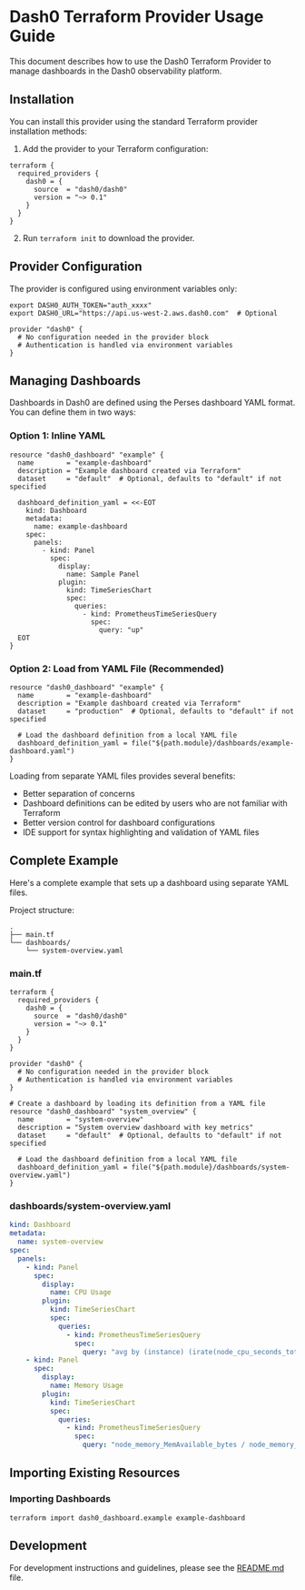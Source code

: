 # Dash0 Terraform Provider Usage Guide

This document describes how to use the Dash0 Terraform Provider to manage dashboards in the Dash0 observability platform.

## Installation

You can install this provider using the standard Terraform provider installation methods:

1. Add the provider to your Terraform configuration:

```hcl
terraform {
  required_providers {
    dash0 = {
      source  = "dash0/dash0"
      version = "~> 0.1"
    }
  }
}
```

2. Run `terraform init` to download the provider.

## Provider Configuration

The provider is configured using environment variables only:

```shell
export DASH0_AUTH_TOKEN="auth_xxxx"
export DASH0_URL="https://api.us-west-2.aws.dash0.com"  # Optional
```

```hcl
provider "dash0" {
  # No configuration needed in the provider block
  # Authentication is handled via environment variables
}
```

## Managing Dashboards

Dashboards in Dash0 are defined using the Perses dashboard YAML format. You can define them in two ways:

### Option 1: Inline YAML

```hcl
resource "dash0_dashboard" "example" {
  name        = "example-dashboard"
  description = "Example dashboard created via Terraform"
  dataset     = "default"  # Optional, defaults to "default" if not specified
  
  dashboard_definition_yaml = <<-EOT
    kind: Dashboard
    metadata:
      name: example-dashboard
    spec:
      panels:
        - kind: Panel
          spec:
            display:
              name: Sample Panel
            plugin:
              kind: TimeSeriesChart
              spec:
                queries:
                  - kind: PrometheusTimeSeriesQuery
                    spec:
                      query: "up"
  EOT
}
```

### Option 2: Load from YAML File (Recommended)

```hcl
resource "dash0_dashboard" "example" {
  name        = "example-dashboard"
  description = "Example dashboard created via Terraform"
  dataset     = "production"  # Optional, defaults to "default" if not specified
  
  # Load the dashboard definition from a local YAML file
  dashboard_definition_yaml = file("${path.module}/dashboards/example-dashboard.yaml")
}
```

Loading from separate YAML files provides several benefits:
- Better separation of concerns
- Dashboard definitions can be edited by users who are not familiar with Terraform
- Better version control for dashboard configurations
- IDE support for syntax highlighting and validation of YAML files


## Complete Example

Here's a complete example that sets up a dashboard using separate YAML files.

Project structure:
```
.
├── main.tf
└── dashboards/
    └── system-overview.yaml
```

### main.tf
```hcl
terraform {
  required_providers {
    dash0 = {
      source  = "dash0/dash0"
      version = "~> 0.1"
    }
  }
}

provider "dash0" {
  # No configuration needed in the provider block
  # Authentication is handled via environment variables
}

# Create a dashboard by loading its definition from a YAML file
resource "dash0_dashboard" "system_overview" {
  name        = "system-overview"
  description = "System overview dashboard with key metrics"
  dataset     = "default"  # Optional, defaults to "default" if not specified
  
  # Load the dashboard definition from a local YAML file
  dashboard_definition_yaml = file("${path.module}/dashboards/system-overview.yaml")
}

```

### dashboards/system-overview.yaml
```yaml
kind: Dashboard
metadata:
  name: system-overview
spec:
  panels:
    - kind: Panel
      spec:
        display:
          name: CPU Usage
        plugin:
          kind: TimeSeriesChart
          spec:
            queries:
              - kind: PrometheusTimeSeriesQuery
                spec:
                  query: "avg by (instance) (irate(node_cpu_seconds_total{mode!='idle'}[5m]) * 100)"
    - kind: Panel
      spec:
        display:
          name: Memory Usage
        plugin:
          kind: TimeSeriesChart
          spec:
            queries:
              - kind: PrometheusTimeSeriesQuery
                spec:
                  query: "node_memory_MemAvailable_bytes / node_memory_MemTotal_bytes * 100"
```


## Importing Existing Resources

### Importing Dashboards

```shell
terraform import dash0_dashboard.example example-dashboard
```


## Development

For development instructions and guidelines, please see the [README.md](README.md) file.